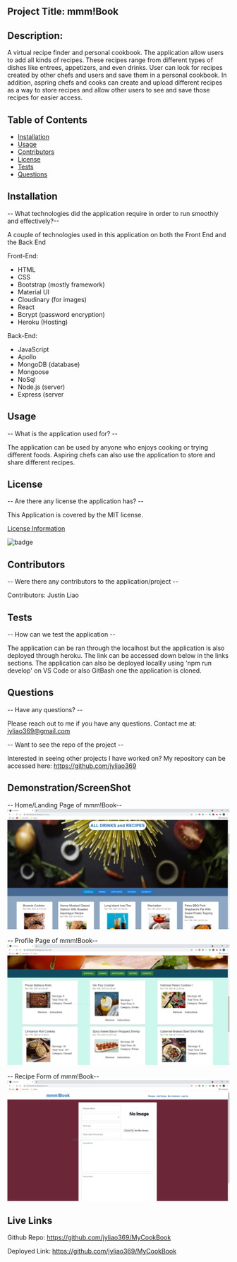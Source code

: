 ## Project Title: mmm!Book

  ## Description:
  A virtual recipe finder and personal cookbook. The application allow users to add all kinds of recipes. These recipes range from different types of dishes like entrees, appetizers, and even drinks. User can look for recipes created by other chefs and users and save them in a personal cookbook. In addition, aspring chefs and cooks can create and upload different recipes as a way to store recipes and allow other users to see and save those recipes for easier access. 

  ## Table of Contents
  * [Installation](#installation)
  * [Usage](#usage)
  * [Contributors](#contributors)
  * [License](#license)
  * [Tests](#tests)
  * [Questions](#questions)
  
  ## Installation
  -- What technologies did the application require in order to run smoothly and effectively?--

  A couple of technologies used in this application on both the Front End and the Back End

  Front-End:
  * HTML
  * CSS
  * Bootstrap (mostly framework)
  * Material UI 
  * Cloudinary (for images)
  * React
  * Bcrypt (password encryption)
  * Heroku (Hosting)

  Back-End:
  * JavaScript
  * Apollo
  * MongoDB (database)
  * Mongoose
  * NoSql
  * Node.js (server)
  * Express (server

  ## Usage
  -- What is the application used for? --

  The application can be used by anyone who enjoys cooking or trying different foods. Aspiring chefs can also use the application to store and share different recipes.

  ## License
  -- Are there any license the application has? --

  This Application is covered by the MIT license.

  [License Information](https://opensource.org/licenses/MIT)

  ![badge](https://img.shields.io/static/v1?label=License&message=MIT&color=success)


  ## Contributors
  -- Were there any contributors to the application/project --

  Contributors: Justin Liao

  ## Tests
  -- How can we test the application --

 The application can be ran through the localhost but the application is also deployed through heroku. The link can be accessed down below in the links sections. The application can also be deployed locallly using 'npm run develop' on VS Code or also GitBash one the application is cloned.

  ## Questions
  -- Have any questions? --

  Please reach out to me if you have any questions. Contact me at: jyliao369@gmail.com

  -- Want to see the repo of the project --

  Interested in seeing other projects I have worked on? My repository can be accessed here: 
  https://github.com/jyliao369



  ## Demonstration/ScreenShot
  -- Home/Landing Page of mmm!Book--
  ![Image](image/image1.JPG)



  -- Profile Page of mmm!Book--
  ![Image](image/image2.JPG)



  -- Recipe Form of mmm!Book--
  ![Image](image/image3.JPG)


  ## Live Links

  Github Repo: https://github.com/jyliao369/MyCookBook

  Deployed Link: https://github.com/jyliao369/MyCookBook

  